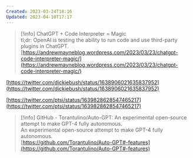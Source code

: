 ```yaml
---
Created: 2023-03-24T18:16
Updated: 2023-04-10T17:17
---
```

> [!info] ChatGPT + Code Interpreter = Magic  
> tl;dr: OpenAI is testing the ability to run code and use third-party plugins in ChatGPT.  
> [https://andrewmayneblog.wordpress.com/2023/03/23/chatgpt-code-interpreter-magic/](https://andrewmayneblog.wordpress.com/2023/03/23/chatgpt-code-interpreter-magic/)  

[https://twitter.com/dickiebush/status/1638906021635837952](https://twitter.com/dickiebush/status/1638906021635837952)

[https://twitter.com/ptsi/status/1639828628547465217](https://twitter.com/ptsi/status/1639828628547465217)

> [!info] GitHub - Torantulino/Auto-GPT: An experimental open-source attempt to make GPT-4 fully autonomous.  
> An experimental open-source attempt to make GPT-4 fully autonomous.  
> [https://github.com/Torantulino/Auto-GPT#-features](https://github.com/Torantulino/Auto-GPT#-features)
